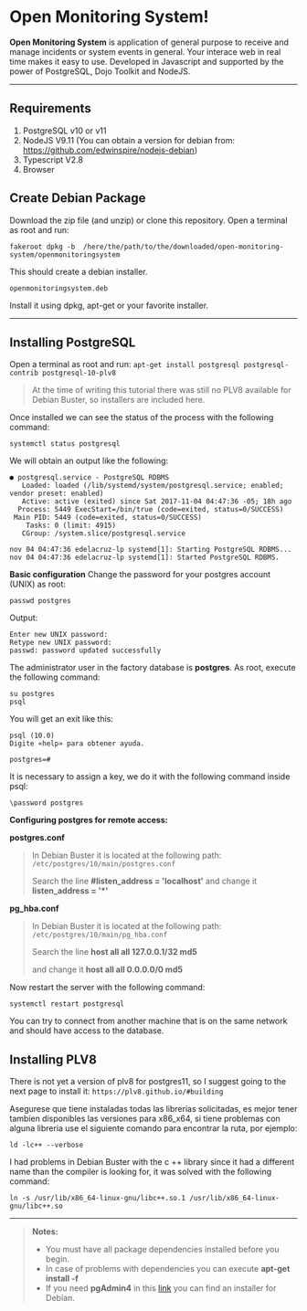 Open Monitoring System!
===================

**Open Monitoring System** is application of general purpose to receive and manage incidents or system events in general. Your interace web in real time makes it easy to use. Developed in Javascript and supported by the power of PostgreSQL, Dojo Toolkit and NodeJS. 

----------

Requirements
-------------

 1. PostgreSQL v10 or v11
 2. NodeJS V9.11 (You can obtain a version for debian from: https://github.com/edwinspire/nodejs-debian) 
 3. Typescript V2.8
 4. Browser  

Create Debian Package
-------------

 Download the zip file (and unzip) or clone this repository.
Open a terminal as root and run:

    fakeroot dpkg -b  /here/the/path/to/the/downloaded/open-monitoring-system/openmonitoringsystem

This should create a debian installer.

    openmonitoringsystem.deb

 Install it using dpkg, apt-get or your favorite installer.


----------


**Installing PostgreSQL**
-------------
Open a terminal as root and run:
 `apt-get install postgresql postgresql-contrib postgresql-10-plv8`

> At the time of writing this tutorial there was still no PLV8 available for Debian Buster, so installers are included here.

Once installed we can see the status of the process with the following command:

 `systemctl status postgresql`

We will obtain an output like the following:

    ● postgresql.service - PostgreSQL RDBMS
       Loaded: loaded (/lib/systemd/system/postgresql.service; enabled; vendor preset: enabled)
       Active: active (exited) since Sat 2017-11-04 04:47:36 -05; 18h ago
      Process: 5449 ExecStart=/bin/true (code=exited, status=0/SUCCESS)
     Main PID: 5449 (code=exited, status=0/SUCCESS)
        Tasks: 0 (limit: 4915)
       CGroup: /system.slice/postgresql.service
    
    nov 04 04:47:36 edelacruz-lp systemd[1]: Starting PostgreSQL RDBMS...
    nov 04 04:47:36 edelacruz-lp systemd[1]: Started PostgreSQL RDBMS.


**Basic configuration**
Change the password for your postgres account (UNIX) as root:

    passwd postgres

Output:

    Enter new UNIX password: 
    Retype new UNIX password: 
    passwd: password updated successfully

The administrator user in the factory database is **postgres**.
As root, execute the following command:

    su postgres
    psql

You will get an exit like this:

    psql (10.0)
    Digite «help» para obtener ayuda.
    
    postgres=# 

It is necessary to assign a key, we do it with the following command inside psql:

    \password postgres

**Configuring postgres for remote access:**

**postgres.conf**
> In Debian Buster it is located at the following path:
> `/etc/postgres/10/main/postgres.conf`
> 
> Search the line
> **#listen_address = 'localhost'**
> and change it
> **listen_address = '*'**

**pg_hba.conf**
> In Debian Buster it is located at the following path:
> `/etc/postgres/10/main/pg_hba.conf`
> 
> Search the line
>  **host    all             all             127.0.0.1/32            md5**
> 
> and change it
> **host    all             all             0.0.0.0/0            md5**

Now restart the server with the following command:

    systemctl restart postgresql

You can try to connect from another machine that is on the same network and should have access to the database.


**Installing PLV8**
-------------
There is not yet a version of plv8 for postgres11, so I suggest going to the next page to install it:
 `https://plv8.github.io/#building`

Asegurese que tiene instaladas todas las librerias solicitadas, es mejor tener tambien disponibles las versiones para x86_x64, si tiene problemas con alguna libreria use el siguiente comando para encontrar la ruta, por ejemplo:

    ld -lc++ --verbose

I had problems in Debian Buster with the c ++ library since it had a different name than the compiler is looking for, it was solved with the following command:

    ln -s /usr/lib/x86_64-linux-gnu/libc++.so.1 /usr/lib/x86_64-linux-gnu/libc++.so


----------
> **Notes:**
> - You must have all package dependencies installed before you begin.
> - In case of problems with dependencies you can execute **apt-get install -f**
> - If you need **pgAdmin4** in this [link](https://github.com/edwinspire/pgadmin4-deb-package) you can find an installer for Debian.

